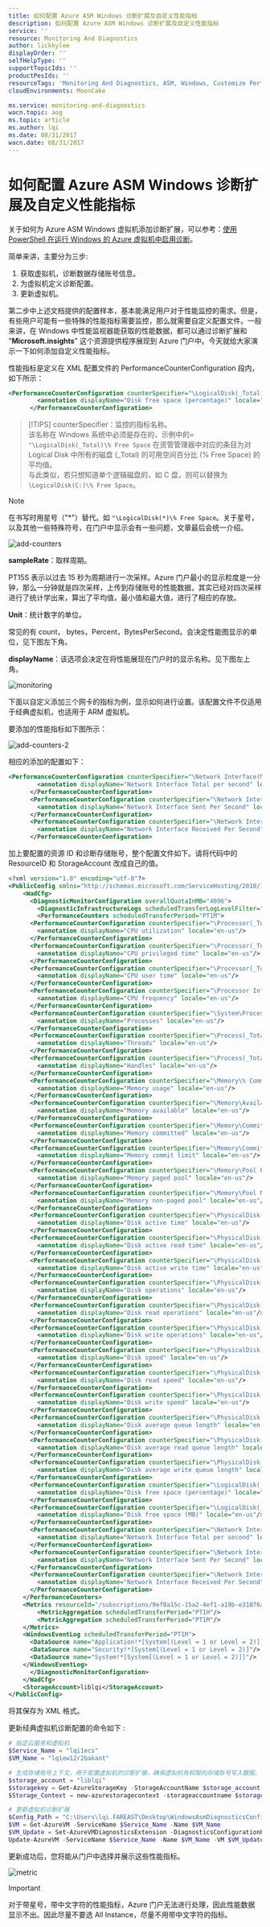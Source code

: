 ```yaml
---
title: 如何配置 Azure ASM Windows 诊断扩展及自定义性能指标
description: 如何配置 Azure ASM Windows 诊断扩展及自定义性能指标
service: ''
resource: Monitoring And Diagnostics
author: lickkylee
displayOrder: ''
selfHelpType: ''
supportTopicIds: ''
productPesIds: ''
resourceTags: 'Monitoring And Diagnostics, ASM, Windows, Customize Performance  Metrics'
cloudEnvironments: MoonCake

ms.service: monitoring-and-diagnostics
wacn.topic: aog
ms.topic: article
ms.author: lqi
ms.date: 08/31/2017
wacn.date: 08/31/2017
---
```

# 如何配置 Azure ASM Windows 诊断扩展及自定义性能指标

关于如何为 Azure ASM Windows 虚拟机添加诊断扩展，可以参考：[使用 PowerShell 在运行 Windows 的 Azure 虚拟机中启用诊断](https://docs.azure.cn/zh-cn/virtual-machines/windows/ps-extensions-diagnostics#enable-the-diagnostics-extension-if-you-use-the-classic-deployment-model)。

简单来讲，主要分为三步:

1. 获取虚拟机，诊断数据存储账号信息。
2. 为虚拟机定义诊断配置。
3. 更新虚拟机。

第二步中上述文档提供的配置样本，基本能满足用户对于性能监控的需求。但是，有些用户可能有一些特殊的性能指标需要监控，那么就需要自定义配置文件。一般来讲，在 Windows 中性能监视器能获取的性能数据，都可以通过诊断扩展和 "**Microsoft.insights**" 这个资源提供程序展现到 Azure 门户中。今天就给大家演示一下如何添加自定义性能指标。

性能指标是定义在 XML 配置文件的 PerformanceCounterConfiguration 段内，如下所示：

```XML
<PerformanceCounterConfiguration counterSpecifier="\LogicalDisk(_Total)\% Free Space" sampleRate="PT15S" unit="Percent">
        <annotation displayName="Disk free space (percentage)" locale="en-us"/>
      </PerformanceCounterConfiguration> 
```
> [!TIPS]
> counterSpecifier：监控的指标名称。  
> 该名称在 Windows 系统中必须是存在的，示例中的= `"\LogicalDisk(_Total)\% Free Space` 在资管管理器中对应的条目为对 Logical Disk 中所有的磁盘 (_Total) 的可用空间百分比 (% Free Space) 的平均值。  
> 与此类似，若只想知道单个逻辑磁盘的，如 C 盘，则可以替换为 `\LogicalDisk(C:)\% Free Space`。

> [!NOTE]
> **<All Instance>** 在书写时用星号（"*"）替代。如 `"\LogicalDisk(*)\% Free Space`。关于星号，以及其他一些特殊符号，在门户中显示会有一些问题，文章最后会统一介绍。

![add-counters](media/aog-monitoring-and-diagnostics-virtual-machines-asm-customize-performance-metrics/add-counters.png)

**sampleRate**：取样周期。

PT15S 表示以过去 15 秒为周期进行一次采样。Azure 门户最小的显示粒度是一分钟，那么一分钟就是四次采样，上传到存储账号的性能数据，其实已经对四次采样进行了统计学出来，算出了平均值，最小值和最大值，进行了相应的存放。

**Unit**：统计数字的单位。

常见的有 count， bytes，Percent，BytesPerSecond。会决定性能图显示的单位，见下图左下角。

**displayName**：该选项会决定在将性能展现在门户时的显示名称。见下图左上角。

![monitoring](media/aog-monitoring-and-diagnostics-virtual-machines-asm-customize-performance-metrics/monitoring.png)

下面以自定义添加三个网卡的指标为例，显示如何进行设置。该配置文件不仅适用于经典虚拟机，也适用于 ARM 虚拟机。

要添加的性能指标如下图所示：

![add-counters-2](media/aog-monitoring-and-diagnostics-virtual-machines-asm-customize-performance-metrics/add-counters-2.png)

相应的添加的配置如下：

```XML
<PerformanceCounterConfiguration counterSpecifier="\Network Interface(Microsoft Hyper-V Network Adapter)\Bytes Total/sec" sampleRate="PT15S" unit="BytesPerSecond">
        <annotation displayName="Network Interface Total per second" locale="en-us"/>
      </PerformanceCounterConfiguration>
	  <PerformanceCounterConfiguration counterSpecifier="\Network Interface(Microsoft Hyper-V Network Adapter)\Bytes Sent/sec" sampleRate="PT15S" unit="BytesPerSecond">
        <annotation displayName="Network Interface Sent Per Second" locale="en-us"/>
      </PerformanceCounterConfiguration>
	  <PerformanceCounterConfiguration counterSpecifier="\Network Interface(Microsoft Hyper-V Network Adapter)\Bytes Received/sec" sampleRate="PT15S" unit="BytesPerSecond">
        <annotation displayName="Network Interface Received Per Second" locale="en-us"/>
      </PerformanceCounterConfiguration>
```

加上要配置的资源 ID 和诊断存储账号，整个配置文件如下。请将代码中的 ResourceID 和 StorageAccount 改成自己的值。

```XML
<?xml version="1.0" encoding="utf-8"?>
<PublicConfig xmlns="http://schemas.microsoft.com/ServiceHosting/2010/10/DiagnosticsConfiguration">
    <WadCfg>
      <DiagnosticMonitorConfiguration overallQuotaInMB="4096">
        <DiagnosticInfrastructureLogs scheduledTransferLogLevelFilter="Error"/>
        <PerformanceCounters scheduledTransferPeriod="PT1M">
      <PerformanceCounterConfiguration counterSpecifier="\Processor(_Total)\% Processor Time" sampleRate="PT15S" unit="Percent">
        <annotation displayName="CPU utilization" locale="en-us"/>
      </PerformanceCounterConfiguration>
      <PerformanceCounterConfiguration counterSpecifier="\Processor(_Total)\% Privileged Time" sampleRate="PT15S" unit="Percent">
        <annotation displayName="CPU privileged time" locale="en-us"/>
      </PerformanceCounterConfiguration>
      <PerformanceCounterConfiguration counterSpecifier="\Processor(_Total)\% User Time" sampleRate="PT15S" unit="Percent">
        <annotation displayName="CPU user time" locale="en-us"/>
      </PerformanceCounterConfiguration>
      <PerformanceCounterConfiguration counterSpecifier="\Processor Information(_Total)\Processor Frequency" sampleRate="PT15S" unit="Count">
        <annotation displayName="CPU frequency" locale="en-us"/>
      </PerformanceCounterConfiguration>
      <PerformanceCounterConfiguration counterSpecifier="\System\Processes" sampleRate="PT15S" unit="Count">
        <annotation displayName="Processes" locale="en-us"/>
      </PerformanceCounterConfiguration>
      <PerformanceCounterConfiguration counterSpecifier="\Process(_Total)\Thread Count" sampleRate="PT15S" unit="Count">
        <annotation displayName="Threads" locale="en-us"/>
      </PerformanceCounterConfiguration>
      <PerformanceCounterConfiguration counterSpecifier="\Process(_Total)\Handle Count" sampleRate="PT15S" unit="Count">
        <annotation displayName="Handles" locale="en-us"/>
      </PerformanceCounterConfiguration>
      <PerformanceCounterConfiguration counterSpecifier="\Memory\% Committed Bytes In Use" sampleRate="PT15S" unit="Percent">
        <annotation displayName="Memory usage" locale="en-us"/>
      </PerformanceCounterConfiguration>
      <PerformanceCounterConfiguration counterSpecifier="\Memory\Available Bytes" sampleRate="PT15S" unit="Bytes">
        <annotation displayName="Memory available" locale="en-us"/>
      </PerformanceCounterConfiguration>
      <PerformanceCounterConfiguration counterSpecifier="\Memory\Committed Bytes" sampleRate="PT15S" unit="Bytes">
        <annotation displayName="Memory committed" locale="en-us"/>
      </PerformanceCounterConfiguration>
      <PerformanceCounterConfiguration counterSpecifier="\Memory\Commit Limit" sampleRate="PT15S" unit="Bytes">
        <annotation displayName="Memory commit limit" locale="en-us"/>
      </PerformanceCounterConfiguration>
      <PerformanceCounterConfiguration counterSpecifier="\Memory\Pool Paged Bytes" sampleRate="PT15S" unit="Bytes">
        <annotation displayName="Memory paged pool" locale="en-us"/>
      </PerformanceCounterConfiguration>
      <PerformanceCounterConfiguration counterSpecifier="\Memory\Pool Nonpaged Bytes" sampleRate="PT15S" unit="Bytes">
        <annotation displayName="Memory non-paged pool" locale="en-us"/>
      </PerformanceCounterConfiguration>
      <PerformanceCounterConfiguration counterSpecifier="\PhysicalDisk(_Total)\% Disk Time" sampleRate="PT15S" unit="Percent">
        <annotation displayName="Disk active time" locale="en-us"/>
      </PerformanceCounterConfiguration>
      <PerformanceCounterConfiguration counterSpecifier="\PhysicalDisk(_Total)\% Disk Read Time" sampleRate="PT15S" unit="Percent">
        <annotation displayName="Disk active read time" locale="en-us"/>
      </PerformanceCounterConfiguration>
      <PerformanceCounterConfiguration counterSpecifier="\PhysicalDisk(_Total)\% Disk Write Time" sampleRate="PT15S" unit="Percent">
        <annotation displayName="Disk active write time" locale="en-us"/>
      </PerformanceCounterConfiguration>
      <PerformanceCounterConfiguration counterSpecifier="\PhysicalDisk(_Total)\Disk Transfers/sec" sampleRate="PT15S" unit="CountPerSecond">
        <annotation displayName="Disk operations" locale="en-us"/>
      </PerformanceCounterConfiguration>
      <PerformanceCounterConfiguration counterSpecifier="\PhysicalDisk(_Total)\Disk Reads/sec" sampleRate="PT15S" unit="CountPerSecond">
        <annotation displayName="Disk read operations" locale="en-us"/>
      </PerformanceCounterConfiguration>
      <PerformanceCounterConfiguration counterSpecifier="\PhysicalDisk(_Total)\Disk Writes/sec" sampleRate="PT15S" unit="CountPerSecond">
        <annotation displayName="Disk write operations" locale="en-us"/>
      </PerformanceCounterConfiguration>
      <PerformanceCounterConfiguration counterSpecifier="\PhysicalDisk(_Total)\Disk Bytes/sec" sampleRate="PT15S" unit="BytesPerSecond">
        <annotation displayName="Disk speed" locale="en-us"/>
      </PerformanceCounterConfiguration>
      <PerformanceCounterConfiguration counterSpecifier="\PhysicalDisk(_Total)\Disk Read Bytes/sec" sampleRate="PT15S" unit="BytesPerSecond">
        <annotation displayName="Disk read speed" locale="en-us"/>
      </PerformanceCounterConfiguration>
      <PerformanceCounterConfiguration counterSpecifier="\PhysicalDisk(_Total)\Disk Write Bytes/sec" sampleRate="PT15S" unit="BytesPerSecond">
        <annotation displayName="Disk write speed" locale="en-us"/>
      </PerformanceCounterConfiguration>
      <PerformanceCounterConfiguration counterSpecifier="\PhysicalDisk(_Total)\Avg. Disk Queue Length" sampleRate="PT15S" unit="Count">
        <annotation displayName="Disk average queue length" locale="en-us"/>
      </PerformanceCounterConfiguration>
      <PerformanceCounterConfiguration counterSpecifier="\PhysicalDisk(_Total)\Avg. Disk Read Queue Length" sampleRate="PT15S" unit="Count">
        <annotation displayName="Disk average read queue length" locale="en-us"/>
      </PerformanceCounterConfiguration>
      <PerformanceCounterConfiguration counterSpecifier="\PhysicalDisk(_Total)\Avg. Disk Write Queue Length" sampleRate="PT15S" unit="Count">
        <annotation displayName="Disk average write queue length" locale="en-us"/>
      </PerformanceCounterConfiguration>
      <PerformanceCounterConfiguration counterSpecifier="\LogicalDisk(_Total)\% Free Space" sampleRate="PT15S" unit="Percent">
        <annotation displayName="Disk free space (percentage)" locale="en-us"/>
      </PerformanceCounterConfiguration>
      <PerformanceCounterConfiguration counterSpecifier="\LogicalDisk(_Total)\Free Megabytes" sampleRate="PT15S" unit="Count">
        <annotation displayName="Disk free space (MB)" locale="en-us"/>
      </PerformanceCounterConfiguration>
	  <PerformanceCounterConfiguration counterSpecifier="\Network Interface(Microsoft Hyper-V Network Adapter)\Bytes Total/sec" sampleRate="PT15S" unit="BytesPerSecond">
        <annotation displayName="Network Interface Total per second" locale="en-us"/>
      </PerformanceCounterConfiguration>
	  <PerformanceCounterConfiguration counterSpecifier="\Network Interface(Microsoft Hyper-V Network Adapter)\Bytes Sent/sec" sampleRate="PT15S" unit="BytesPerSecond">
        <annotation displayName="Network Interface Sent Per Second" locale="en-us"/>
      </PerformanceCounterConfiguration>
	  <PerformanceCounterConfiguration counterSpecifier="\Network Interface(Microsoft Hyper-V Network Adapter)\Bytes Received/sec" sampleRate="PT15S" unit="BytesPerSecond">
        <annotation displayName="Network Interface Received Per Second" locale="en-us"/>
      </PerformanceCounterConfiguration>
    </PerformanceCounters>
    <Metrics resourceId="/subscriptions/9ef8a15c-15a2-4ef1-a19b-e31876ab177c/resourceGroups/lqi1ecs/providers/Microsoft.ClassicCompute/virtualMachines/lq1ew12r2bakant" >
        <MetricAggregation scheduledTransferPeriod="PT1H"/>
        <MetricAggregation scheduledTransferPeriod="PT1M"/>
    </Metrics>
    <WindowsEventLog scheduledTransferPeriod="PT1M">
      <DataSource name="Application!*[System[(Level = 1 or Level = 2)]]"/>
      <DataSource name="Security!*[System[(Level = 1 or Level = 2)]"/>
      <DataSource name="System!*[System[(Level = 1 or Level = 2)]]"/>
    </WindowsEventLog>
      </DiagnosticMonitorConfiguration>
    </WadCfg>
    <StorageAccount>liblqi</StorageAccount>
</PublicConfig>
```

将其保存为 XML 格式。  

更新经典虚拟机诊断配置的命令如下 :

```PowerShell
# 指定云服务和虚拟机
$Service_Name = "lqi1ecs"
$VM_Name = "lq1ew12r2bakant"

# 生成存储账号上下文，用于配置虚拟机的诊断扩展，确保虚拟机有权限向存储账号写入数据。
$storage_account = "liblqi"
$storagekey = Get-AzureStorageKey -StorageAccountName $storage_account
$Storage_Context = new-azurestoragecontext -storageaccountname $storage_account -storageaccountkey $storagekey.primary

# 更新虚拟机诊断扩展
$Config_Path = "C:\Users\lqi.FAREAST\Desktop\WindowsAsmDiagnosticsConfig.xml"
$VM = Get-AzureVM -ServiceName $Service_Name -Name $VM_Name
$VM_Update = Set-AzureVMDiagnosticsExtension -DiagnosticsConfigurationPath $Config_Path -Version "1.*" -VM $VM -StorageContext $Storage_Context
Update-AzureVM -ServiceName $Service_Name -Name $VM_Name -VM $VM_Update.VM 
```

更新成功后，您将能从门户中选择并展示这些性能指标。

![metric](media/aog-monitoring-and-diagnostics-virtual-machines-asm-customize-performance-metrics/metric.png)

> [!IMPORTANT]
> 对于带星号，带中文字符的性能指标，Azure 门户无法进行处理，因此性能数据显示不出。因此尽量不要选 All Instance，尽量不用带中文字符的指标。